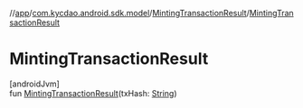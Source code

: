 //[app](../../../index.md)/[com.kycdao.android.sdk.model](../index.md)/[MintingTransactionResult](index.md)/[MintingTransactionResult](-minting-transaction-result.md)

# MintingTransactionResult

[androidJvm]\
fun [MintingTransactionResult](-minting-transaction-result.md)(txHash: [String](https://kotlinlang.org/api/latest/jvm/stdlib/kotlin/-string/index.html))
